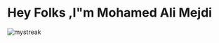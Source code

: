 <h1>Hey Folks ,I"m Mohamed Ali Mejdi</h1>
<img src="https://github-readme-streak-stats.herokuapp.com/?user=dali2g&theme=tokyonight" alt="mystreak"/>
